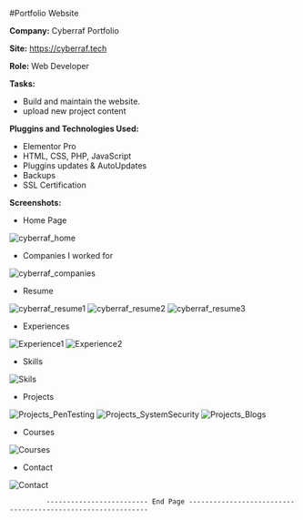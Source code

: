 #Portfolio Website

**Company:** Cyberraf Portfolio

**Site:** https://cyberraf.tech

**Role:** Web Developer

**Tasks:** 
- Build and maintain the website.
- upload new project content

**Pluggins and Technologies Used:**
- Elementor Pro
- HTML, CSS, PHP, JavaScript
- Pluggins updates & AutoUpdates
- Backups
- SSL Certification


**Screenshots:**

- Home Page

![cyberraf_home](https://github.com/cyberraf/Cyberraf-Portfolio/assets/92124752/9f1b0062-fe53-4889-a771-6719423149ab)

- Companies I worked for 

![cyberraf_companies](https://github.com/cyberraf/Cyberraf-Portfolio/assets/92124752/3029c574-5fab-4fbf-b1b7-5aac960ddd18)

- Resume

![cyberraf_resume1](https://github.com/cyberraf/Cyberraf-Portfolio/assets/92124752/d9281b67-72fc-4f42-8ccd-269361b41b51)
![cyberraf_resume2](https://github.com/cyberraf/Cyberraf-Portfolio/assets/92124752/babe4b85-d825-4925-9b2d-93eca59ab7a9)
![cyberraf_resume3](https://github.com/cyberraf/Cyberraf-Portfolio/assets/92124752/e7564f65-d64e-48eb-ae26-b23fc298cd1a)


- Experiences

![Experience1](https://github.com/cyberraf/Cyberraf-Portfolio/assets/92124752/66b10283-5fd4-4153-9c94-55af955a50fd)
![Experience2](https://github.com/cyberraf/Cyberraf-Portfolio/assets/92124752/45de0d2c-6a05-41ce-b743-83885d906e94)

- Skills

![Skils](https://github.com/cyberraf/Cyberraf-Portfolio/assets/92124752/4ad34cf0-f043-4e12-866e-6fe0813a9027)

- Projects

![Projects_PenTesting](https://github.com/cyberraf/Cyberraf-Portfolio/assets/92124752/702eb153-3efc-4b58-a804-379a2442c9aa)
![Projects_SystemSecurity](https://github.com/cyberraf/Cyberraf-Portfolio/assets/92124752/28faad4b-8ed1-42d9-984b-b8842dfd9ba5)
![Projects_Blogs](https://github.com/cyberraf/Cyberraf-Portfolio/assets/92124752/7cffdba5-69c7-4375-ae97-9ce68707eeb0)

- Courses

![Courses](https://github.com/cyberraf/Cyberraf-Portfolio/assets/92124752/d9d83031-0544-456a-8efb-826ff9596e17)

- Contact

![Contact](https://github.com/cyberraf/Cyberraf-Portfolio/assets/92124752/955eb248-0f4c-4089-84e0-72b4ce14975c)



             ------------------------- End Page ------------------------------------------------------------
